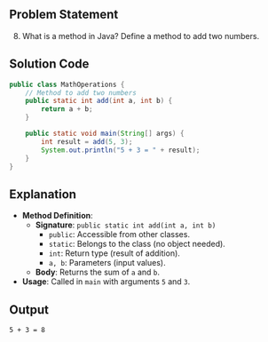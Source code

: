 
## Problem Statement  
8. What is a method in Java? Define a method to add two numbers.  

## Solution Code  
```java  
public class MathOperations {  
    // Method to add two numbers  
    public static int add(int a, int b) {  
        return a + b;  
    }  

    public static void main(String[] args) {  
        int result = add(5, 3);  
        System.out.println("5 + 3 = " + result);  
    }  
}  
```  

## Explanation  
- **Method Definition**:  
  - **Signature**: `public static int add(int a, int b)`  
    - `public`: Accessible from other classes.  
    - `static`: Belongs to the class (no object needed).  
    - `int`: Return type (result of addition).  
    - `a, b`: Parameters (input values).  
  - **Body**: Returns the sum of `a` and `b`.  
- **Usage**: Called in `main` with arguments `5` and `3`.  

## Output  
```  
5 + 3 = 8  
```